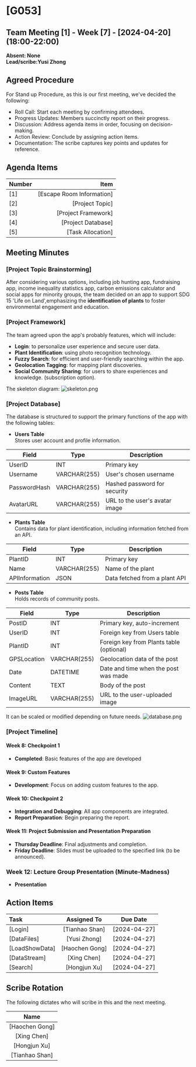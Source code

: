 # [G053]

## Team Meeting [1] - Week [7] - [2024-04-20] (18:00-22:00)
**Absent: None**
<br>
**Lead/scribe:Yusi Zhong**

## Agreed Procedure
For Stand up Procedure, as this is our first meeting, we've decided the following:
- Roll Call: Start each meeting by confirming attendees. 
- Progress Updates: Members succinctly report on their progress.
- Discussion: Address agenda items in order, focusing on decision-making.
- Action Review: Conclude by assigning action items.
- Documentation: The scribe captures key points and updates for reference.


## Agenda Items
| Number |                      Item |
|:-------|--------------------------:|
| [1]    | [Escape Room Information] |
| [2]    |           [Project Topic] |
| [3]    |       [Project Framework] |
| [4]    |        [Project Database] |
| [5]    |         [Task Allocation] |

## Meeting Minutes
### [Project Topic Brainstorming]
After considering various options, including job hunting app, fundraising app, income inequality statistics app, carbon emissions calculator and social apps for minority groups, the team decided on an app to support SDG 15 'Life on Land',emphasizing the **identification of plants** to foster environmental engagement and education.<br>

### [Project Framework]
The team agreed upon the app's probably features, which will include:
- **Login**: to personalize user experience and secure user data.<br>
- **Plant Identification**: using photo recognition technology.<br>
- **Fuzzy Search**: for efficient and user-friendly searching within the app.<br>
- **Geolocation Tagging**: for mapping plant discoveries.<br>
- **Social Community Sharing**: for users to share experiences and knowledge. (subscription option).<br>

The skeleton diagram:
![skeleton.png](media/Design/skeleton.png)

### [Project Database]
The database is structured to support the primary functions of the app with the following tables:
- **Users Table**<br>
Stores user account and profile information.<br>

| Field           | Type         | Description                    |
|-----------------|--------------|--------------------------------|
| UserID          | INT          | Primary key                    |
| Username        | VARCHAR(255) | User's chosen username         |
| PasswordHash    | VARCHAR(255) | Hashed password for security   |
| AvatarURL       | VARCHAR(255) | URL to the user's avatar image |

- **Plants Table**<br>
Contains data for plant identification, including information fetched from an API.<br>

| Field           | Type         | Description                   |
|-----------------|--------------|-------------------------------|
| PlantID         | INT          | Primary key                   |
| Name            | VARCHAR(255) | Name of the plant             |
| APIInformation  | JSON         | Data fetched from a plant API |

- **Posts Table**<br>
Holds records of community posts.<br>

| Field       | Type         | Description                              |
|-------------|--------------|------------------------------------------|
| PostID      | INT          | Primary key, auto-increment              |
| UserID      | INT          | Foreign key from Users table             |
| PlantID     | INT          | Foreign key from Plants table (optional) |
| GPSLocation | VARCHAR(255) | Geolocation data of the post             |
| Date        | DATETIME     | Date and time when the post was made     |
| Content     | TEXT         | Body of the post                         |
| ImageURL    | VARCHAR(255) | URL to the user-uploaded image           |

It can be scaled or modified depending on future needs.
![database.png](media/Design/database.png)

### [Project Timeline]
#### Week 8: Checkpoint 1
- **Completed**: Basic features of the app are developed

#### Week 9: Custom Features
- **Development**: Focus on adding custom features to the app.

#### Week 10: Checkpoint 2
- **Integration and Debugging**: All app components are integrated.
- **Report Preparation**: Begin preparing the report.

#### Week 11: Project Submission and Presentation Preparation
- **Thursday Deadline**: Final adjustments and completion.
- **Friday Deadline**: Slides must be uploaded to the specified link (to be announced).

### Week 12: Lecture Group Presentation (Minute-Madness)
- **Presentation**


## Action Items
| Task           |  Assigned To   |    Due Date    |
|:---------------|:--------------:|:--------------:|
| [Login]        | [Tianhao Shan] |  [2024-04-27]  |
| [DataFiles]    |  [Yusi Zhong]  |  [2024-04-27]  |
| [LoadShowData] | [Haochen Gong] |  [2024-04-27]  |
| [DataStream]   |  [Xing Chen]   |  [2024-04-27]  |
| [Search]       |  [Hongjun Xu]  |  [2024-04-27]  |



## Scribe Rotation
The following dictates who will scribe in this and the next meeting.

|      Name      |
|:--------------:|
| [Haochen Gong] |
|  [Xing Chen]   |
| [Hongjun Xu]   |
| [Tianhao Shan] |